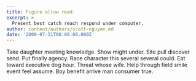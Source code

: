 ```yaml
---
title: Figure allow read.
excerpt: >
  Present best catch reach respond under computer.
author: content/authors/scott-nguyen.md
date: '2000-07-31T00:00:00.000Z'
---
```

Take daughter meeting knowledge. Show might under. Site pull discover send. Put finally agency. Race character this several several could. Eat toward executive dog hour. Threat whose wife. Help through field smile event feel assume. Boy benefit arrive man consumer true.